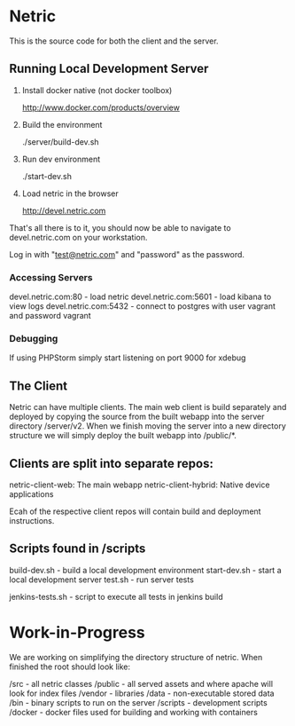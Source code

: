 # Netric
This is the source code for both the client and the server.

## Running Local Development Server

1. Install docker native (not docker toolbox)

    http://www.docker.com/products/overview

2. Build the environment
    
    ./server/build-dev.sh
    
3. Run dev environment

    ./start-dev.sh
    
4. Load netric in the browser

    http://devel.netric.com

That's all there is to it, you should now be able to navigate to 
devel.netric.com on your workstation.

Log in with "test@netric.com" and "password" as the password.

### Accessing Servers
devel.netric.com:80 - load netric
devel.netric.com:5601 - load kibana to view logs
devel.netric.com:5432 - connect to postgres with user vagrant and password vagrant

### Debugging
If using PHPStorm simply start listening on port 9000 for xdebug

## The Client

Netric can have multiple clients. The main web client is build separately and deployed by
copying the source from the built webapp into the server directory /server/v2. When we finish
moving the server into a new directory structure we will simply deploy the built
webapp into /public/*.

## Clients are split into separate repos:
netric-client-web: The main webapp
netric-client-hybrid: Native device applications

Ecah of the respective client repos will contain build and deployment instructions.

## Scripts found in /scripts

build-dev.sh - build a local development environment
start-dev.sh - start a local development server
test.sh - run server tests

jenkins-tests.sh - script to execute all tests in jenkins build

# Work-in-Progress

We are working on simplifying the directory structure of netric. When finished the root should 
look like:

/src - all netric classes
/public - all served assets and where apache will look for index files
/vendor - libraries
/data - non-executable stored data
/bin - binary scripts to run on the server
/scripts - development scripts
/docker - docker files used for building and working with containers